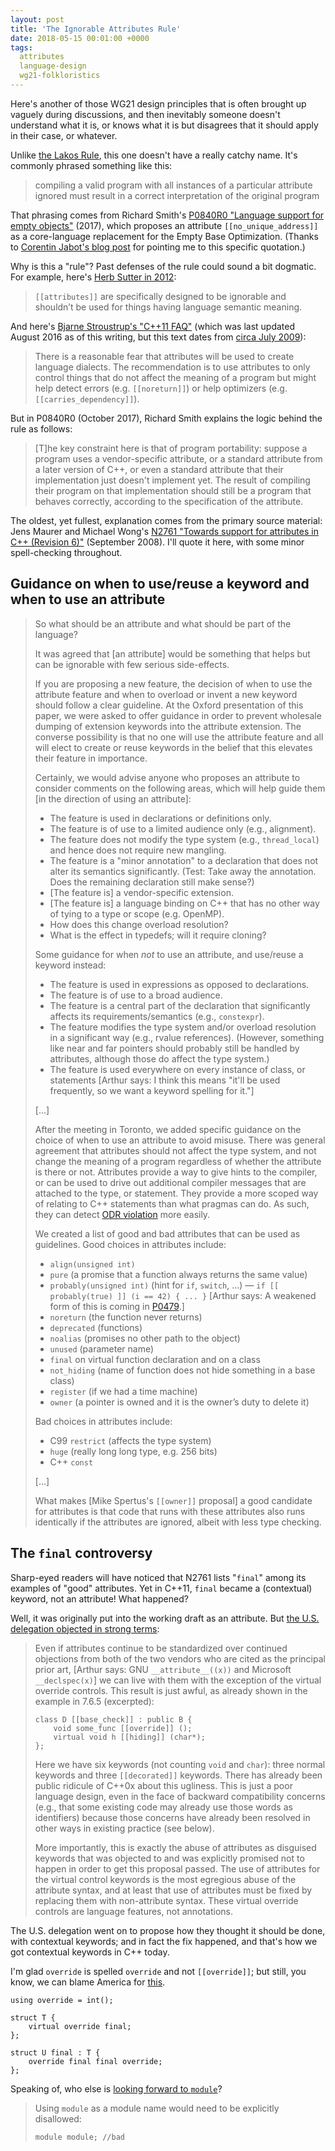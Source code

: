 ```yaml
---
layout: post
title: 'The Ignorable Attributes Rule'
date: 2018-05-15 00:01:00 +0000
tags:
  attributes
  language-design
  wg21-folkloristics
---
```


Here's another of those WG21 design principles that is often brought up vaguely
during discussions, and then inevitably someone doesn't understand what it is, or knows
what it is but disagrees that it should apply in their case, or whatever.

Unlike [the Lakos Rule](/blog/2018/04/25/the-lakos-rule), this one doesn't have a really
catchy name. It's commonly phrased something like this:

> compiling a valid program with all instances of a particular attribute ignored
> must result in a correct interpretation of the original program

That phrasing comes from Richard Smith's
[P0840R0 "Language support for empty objects"](http://www.open-std.org/jtc1/sc22/wg21/docs/papers/2017/p0840r0.html)
(2017), which proposes an attribute `[[no_unique_address]]` as a core-language replacement for the
Empty Base Optimization. (Thanks to [Corentin Jabot's blog post](https://medium.com/@corentin.jabot/318eadc2c003)
for pointing me to this specific quotation.)

Why is this a "rule"?  Past defenses of the rule could sound a bit dogmatic. For example, here's
[Herb Sutter in 2012](https://herbsutter.com/2012/04/02/reader-qa-keywords-and-attributes/):

> `[[attributes]]` are specifically designed to be ignorable and shouldn’t be used for things having
> language semantic meaning.

And here's [Bjarne Stroustrup's "C++11 FAQ"](http://www.stroustrup.com/C++11FAQ.html#attributes)
(which was last updated August 2016 as of this writing, but this text dates from
[circa July 2009](https://web.archive.org/web/20090723072641/http://www.research.att.com:80/~bs/C++0xFAQ.html#attributes)):

> There is a reasonable fear that attributes will be used to create language dialects.
> The recommendation is to use attributes to only control things that do not affect the
> meaning of a program but might help detect errors (e.g. `[[noreturn]]`) or
> help optimizers (e.g. `[[carries_dependency]]`).

But in P0840R0 (October 2017), Richard Smith explains the logic behind the rule as follows:

> [T]he key constraint here is that of program portability: suppose a program uses a vendor-specific attribute,
> or a standard attribute from a later version of C++, or even a standard attribute that their implementation
> just doesn't implement yet. The result of compiling their program on that implementation should still be a
> program that behaves correctly, according to the specification of the attribute.

The oldest, yet fullest, explanation comes from the primary source material: Jens Maurer and Michael Wong's
[N2761 "Towards support for attributes in C++ (Revision 6)"](http://www.open-std.org/jtc1/sc22/wg21/docs/papers/2008/n2761.pdf)
(September 2008). I'll quote it here, with some minor spell-checking throughout.


## Guidance on when to use/reuse a keyword and when to use an attribute

> So what should be an attribute and what should be part of the language?
>
> It was agreed that [an attribute] would be something that helps but can be ignorable with few serious side-effects.
>
> If you are proposing a new feature, the decision of when to use the attribute feature and when to overload
> or invent a new keyword should follow a clear guideline. At the Oxford presentation of this paper, we were
> asked to offer guidance in order to prevent wholesale dumping of extension keywords into the attribute
> extension. The converse possibility is that no one will use the attribute feature and all will elect to
> create or reuse keywords in the belief that this elevates their feature in importance.
>
> Certainly, we would advise anyone who proposes an attribute to consider comments on the following areas,
> which will help guide them [in the direction of using an attribute]:
>
> - The feature is used in declarations or definitions only.
> - The feature is of use to a limited audience only (e.g., alignment).
> - The feature does not modify the type system (e.g., `thread_local`) and hence does not require new mangling.
> - The feature is a "minor annotation" to a declaration that does not alter its
>   semantics significantly. (Test: Take away the annotation. Does the remaining
>   declaration still make sense?)
> - [The feature is] a vendor-specific extension.
> - [The feature is] a language binding on C++ that has no other way of tying to a type or scope (e.g. OpenMP).
> - How does this change overload resolution?
> - What is the effect in typedefs; will it require cloning?
>
> Some guidance for when *not* to use an attribute, and use/reuse a keyword instead:
>
> - The feature is used in expressions as opposed to declarations.
> - The feature is of use to a broad audience.
> - The feature is a central part of the declaration that significantly affects its requirements/semantics (e.g., `constexpr`).
> - The feature modifies the type system and/or overload resolution in a significant
>   way (e.g., rvalue references). (However, something like near and far pointers
>   should probably still be handled by attributes, although those do affect the type system.)
> - The feature is used everywhere on every instance of class, or statements
>   [Arthur says: I think this means "it'll be used frequently, so we want a keyword spelling for it."]
>
> [...]
>
> After the meeting in Toronto, we added specific guidance on the choice of when to use an attribute to avoid misuse.
> There was general agreement that attributes should not affect the type system, and not change the meaning of a
> program regardless of whether the attribute is there or not. Attributes provide a way to give hints to the compiler,
> or can be used to drive out additional compiler messages that are attached to the type, or statement.
> They provide a more scoped way of relating to C++ statements than what pragmas can do. As such, they can
> detect [ODR violation](http://en.cppreference.com/w/cpp/language/definition) more easily.
>
> We created a list of good and bad attributes that can be used as guidelines.
> Good choices in attributes include:
>
> - `align(unsigned int)`
> - `pure` (a promise that a function always returns the same value)
> - `probably(unsigned int)` (hint for `if`, `switch`, ...) — `if [[ probably(true) ]] (i == 42) { ... }`
>   [Arthur says: A weakened form of this is coming in [P0479](http://www.open-std.org/jtc1/sc22/wg21/docs/papers/2018/p0479r5.html).]
> - `noreturn` (the function never returns)
> - `deprecated` (functions)
> - `noalias` (promises no other path to the object)
> - `unused` (parameter name)
> - `final` on virtual function declaration and on a class
> - `not_hiding` (name of function does not hide something in a base class)
> - `register` (if we had a time machine)
> - `owner` (a pointer is owned and it is the owner’s duty to delete it)
>
> Bad choices in attributes include:
>
> - C99 `restrict` (affects the type system)
> - `huge` (really long long type, e.g. 256 bits)
> - C++ `const`
>
> [...]
>
> What makes [Mike Spertus's `[[owner]]` proposal] a good candidate for attributes is that code that runs
> with these attributes also runs identically if the attributes are ignored, albeit with less type checking.


## The `final` controversy

Sharp-eyed readers will have noticed that N2761 lists "`final`" among its examples of "good" attributes.
Yet in C++11, `final` became a (contextual) keyword, not an attribute! What happened?

Well, it was originally put into the working draft as an attribute. But [the U.S. delegation objected
in strong terms](http://www.open-std.org/jtc1/sc22/wg21/docs/papers/2011/n3296.html#US44):

> Even if attributes continue to be standardized over continued objections from both of the
> two vendors who are cited as the principal prior art,
> [Arthur says: GNU `__attribute__((x))` and Microsoft `__declspec(x)`]
> we can live with them with the exception of the virtual override controls.
> This result is just awful, as already shown in the example in 7.6.5 (excerpted):
>
>     class D [[base_check]] : public B {
>         void some_func [[override]] ();
>         virtual void h [[hiding]] (char*);
>     };
>
> Here we have six keywords (not counting `void` and `char`): three normal keywords
> and three `[[decorated]]` keywords. There has already been public ridicule of C++0x
> about this ugliness. This is just a poor language design, even in the face of backward
> compatibility concerns (e.g., that some existing code may already use those words as
> identifiers) because those concerns have already been resolved in other ways in existing
> practice (see below).
>
> More importantly, this is exactly the abuse of attributes as disguised keywords that
> was objected to and was explicitly promised not to happen in order to get this proposal
> passed. The use of attributes for the virtual control keywords is the most egregious abuse
> of the attribute syntax, and at least that use of attributes must be fixed by replacing
> them with non-attribute syntax. These virtual override controls are language features,
> not annotations.

The U.S. delegation went on to propose how they thought it should be done, with contextual
keywords; and in fact the fix happened, and that's how we got contextual keywords in C++ today.

I'm glad `override` is spelled `override` and not `[[override]]`; but still,
you know, we can blame America for [this](https://wandbox.org/permlink/hbtvlfpkhmFvDNoW).

    using override = int();

    struct T {
        virtual override final;
    };

    struct U final : T {
        override final final override;
    };

Speaking of, who else is
[looking forward to `module`](http://www.open-std.org/jtc1/sc22/wg21/docs/papers/2017/p0795r0.pdf)?

> Using `module` as a module name would need to be explicitly disallowed:
>
>     module module; //bad
